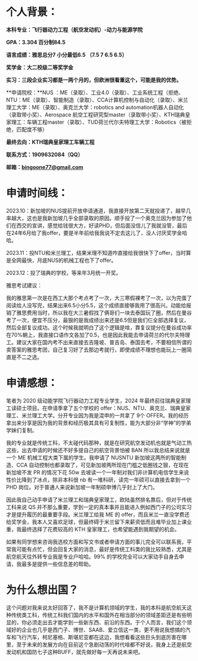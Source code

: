 # 个人背景：

**本科专业：飞行器动力工程（航空发动机）-动力与能源学院**

**GPA：3.304 百分制84.5**

**语言成绩：雅思总分7 小分最低6.5 （7.5 7 6.5 6.5）**

**奖学金：大二校级二等奖学金**

**实习：三段企业实习都是一两个月的，但欧洲很看重这个，可能是我的优势。**

**申请院校：**NUS ：ME（录取）、工业4.0（录取）、工业系统工程（拒绝、NTU：ME（录取）、智能制造（录取）、CCA计算机控制与自动化（录取）、米兰理工大学：ME（录取）、奥克兰大学：robotics and automation机器人自动化（录取带小奖）、Aerospace 航空工程研究型master（录取带小奖）、KTH瑞典皇家理工：车辆工程master（录取）、TUD荷兰代尔夫特理工大学：Robotics（被拒绝，匹配度不够）

 

**最终去向：KTH瑞典皇家理工车辆工程**

**联系方式：1909632084（QQ）**

**邮箱：[bingoone77@gmail.com](mailto:bingoone77@gmail.com)**



# 申请时间线：

2023.10：新加坡的NUS提前开放申请通道，我直接开放第二天就投递了，越早几率越大，这也是我新加坡几乎全部录取的原因。顺手投了一个奥克兰因为参加了他们在西交的宣讲，感觉给钱很大方，好读PHD，但后面没信儿了我就没管，最后在24年6月给了我offer，要是半年前给我我说不定去这儿了，没人讨厌奖学金哈哈。

2023.11：投NTU和米兰理工，结果米理不知道咋直接给我很快下了offer，当时算是全网最快，月底NUS的机械工程也下了offer。

2023.12：投了瑞典的学校，等来年3月统一开奖。

雅思考试建议：

我的雅思第一次是在西工大那个考点考了一次，大三寒假裸考了一次，以为完蛋了阅读给人没写完，结果出来6.5小分5.5，这个成绩直接够我用了很高兴。动能给报销了雅思费用当时，所以我在大三暑假找了俩哥们一块去泰国玩了圈，然后在曼谷考了一次，便宜不压分，最狠的是我成绩出来还是6.5但是我们仨全部选择复议，然后全部复议成功。这个时候我就明白了这个逻辑是啥，靠复议提分在曼谷成功率在70%朝上，我直接口语作文各加了0.5，也是因此我能去申请荷兰的代尔夫特理工。建议大家在国内考不出来直接去吉隆坡、普吉岛、泰国去考，不要相信所谓的卖答案的雅思考团，自己复习好了去那边考就行，即使成绩不理想也能玩上一圈简直是不二之选。

 

 

# 申请感想：

笔者为 2020 级动能学院飞行器动力工程专业学生，2024 年最终前往瑞典皇家理工读硕士项目。在申请季拿了五个学校的 offer：NUS、NTU、奥克兰、瑞典皇家理工、米兰理工大学。分开专业因为我是混申的一共拿了 9个 OFFER。我的经历拿出来分享是因为我的背景和经历极其具有可复制性，能为大部分非“学神”的学弟学妹们复制。

我的专业就是传统工科，不太碰代码那种，就是在研究航空发动机也就是气动工热这些，出去申请的时候还不好多提自己的航空背景怕被 BAN 所以我总结来说就是一个 ME 机械工程大类下属的学生。我申请了 NUSNTU 新加坡这两所的智能制造、CCA 自动控制也都录取了，可见新加坡两所现在门槛之低圈钱之狠，在现在新加坡不发 PR 的情况下花 50w 去坡读一个一年制对我们非计算机电信学生来说性价比降到了冰点，除非本科很 nb 有一堆科研，读完一年硕可以直接去拿到一个 PHD 岗位。对于普通人来说新加坡一年制硕申博几乎封上了大门。

因此我自己动手申请了米兰理工和瑞典皇家理工，欧陆虽然排名靠后，但对于传统工科来说 QS 并不那么重要，学到一定的真本事并且能进入例如西门子的公司实习才是提升履历的最重要手段。米兰理工给我 ME 的 offer，而且米兰一直没学费还给奖学金，我本人又喜欢足球，但最终碍于米兰留下来薪资低而且难毕业加上课业重，我最终选择了花费较高的 KTH 皇家理工，也希望能遇到我期望的机会。

如果有同学想来咨询我选校方面和写文书或者申请方面的事儿完全可以联系我，平常我可能有点忙，但会回复大家的消息，最好是传统工科类的我比较熟悉，尤其是航空航天往外转专业我是专业户哈哈。99% 的学校完全可以大家动手自身去申请，我最多是提供一些信息差的帮助。

 

 

# 为什么想出国？

这个问题对我来说太好回答了，我不是计算机领域的学生，我的本科是航空航天这种传统类工科，传统工科我们国内的水平和国外在相当部分的领域差距还是有些明显的，你必须走出去才能学到一些新东西、前沿的东西。于个人而言，我们这个领域好的企业也几乎是西门子、博世、SAAB、爱立信这一类，更不用说我想搞的汽车和飞行汽车，柯尼塞格、斯堪尼亚都在这边，我想看看这些巨头到底厉害在哪里，至于未来的发展方向在目前这个急剧动荡的时代啥都不好说，我身上还是航空发动机和国防七子这种BUFF，就先做好每一天再说未来吧。

 



 

 

 

 

 

 

 

 

 

 

 

 

 

 

 

 

 

 

 

 

 